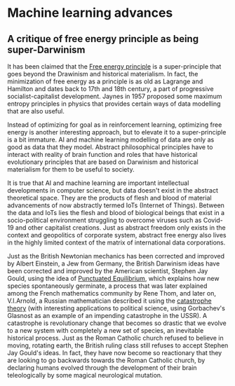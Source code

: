 # Machine learning advances

## A critique of free energy principle as being super-Darwinism
It has been claimed that the 
[Free energy principle](https://www.fil.ion.ucl.ac.uk/~karl/The%20free-energy%20principle%20-%20a%20rough%20guide%20to%20the%20brain.pdf)
is a super-principle that goes beyond the Drawinism and historical materialism. In fact, the minimization of free energy as a principle is as old as Lagrange and Hamilton and dates back to 17th and 18th century, a part of progressive socialist-capitalist development. Jaynes in 1957 proposed some maximum entropy principles in physics that provides certain ways of data modelling that are also useful.

Instead of optimizing for goal as in reinforcement learning, optimizing free energy is another interesting approach, but to elevate it to a super-principle is a bit immature. AI and machine learning modelling of data are only as good as data that they model. Abstract philosophical principles have to interact with reality of brain function and roles that have historical evolutionary principles that are based on Darwinism and historical materialism for them to be useful to society.

It is true that AI and machine learning are important intellectual developments in computer science, but data doesn't exist in the abstract theoretical space. They are the products of flesh and blood of material advancements of now abstractly termed IoTs (Internet of Things). Between the data and IoTs lies the flesh and blood of biological beings that exist in a socio-political environment struggling to overcome viruses such as Covid-19 and other capitalist creations. Just as abstract freedom only exists in the context and geopolitics of corporate system, abstract free energy also lives in the highly limited context of the matrix of international data corporations.

Just as the British Newtonian mechanics has been corrected and improved by Albert Einstein, a Jew from Germany, the British Darwinism ideas have been corrected and improved by the American scientist, Stephen Jay Gould, using the idea of [Punctuated Equilibrium](https://www.pbs.org/wgbh/evolution/library/03/5/l_035_01.html), which explains how new species spontaneously germinate, a process that was later explained among the French mathematics community by Rene Thom, and later on, V.I.Arnold, a Russian mathematician described it using the [catastrophe theory](https://www.springer.com/gp/book/9783642967993) (with interesting applications to political science, using Gorbachev's Glasnost as an example of an impending catastrophe in the USSR). A catastrophe is revolutionary change that becomes so drastic that we evolve to a new system with completely a new set of species, an inevitable historical process. Just as the Roman Catholic church refused to believe in moving, rotating earth, the British ruling class still refuses to accept Stephen Jay Gould's ideas. In fact, they have now become so reactionary that they are looking to go backwards towards the Roman Catholic church, by declaring humans evolved through the development of their brain teleologically by some magical neurological mutation.
